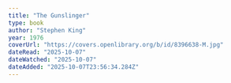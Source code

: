 ```yaml
---
title: "The Gunslinger"
type: book
author: "Stephen King"
year: 1976
coverUrl: "https://covers.openlibrary.org/b/id/8396638-M.jpg"
dateRead: "2025-10-07"
dateWatched: "2025-10-07"
dateAdded: "2025-10-07T23:56:34.284Z"
---
```



